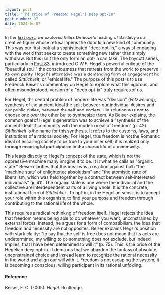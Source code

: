 ```yaml
---
layout: post
title: "The Price of Freedom: Hegel's Deep Opt-In"
post_number: 97
date: 2024-04-07
---
```


In the [last post](/post-96), we explored Gilles Deleuze's reading of Bartleby as a creative figure whose refusal opens the door to a new kind of community. This was our first look at a sophisticated "deep opt-in," a way of engaging with the world that seeks to create something new rather than simply withdraw. But this isn't the only form an opt-in can take. The boycott series, particularly in [Post 83](/post-83), introduced G.W.F. Hegel's powerful critique of the "beautiful soul," the consciousness that retreats from the world to preserve its own purity. Hegel's alternative was a demanding form of engagement he called *Sittlichkeit*, or "ethical life." The purpose of this post is to use Frederick Beiser's commentary on Hegel to explore what this rigorous, and often misunderstood, version of a "deep opt-in" truly requires of us.

For Hegel, the central problem of modern life was "division" (*Entzweiung*), synthesis of the ancient ideal the split between our individual desires and our public duties, between the self and society. His solution was not to choose one over the other but to synthesize them. As Beiser explains, the common goal of Hegel's generation was to achieve a "synthesis of the ancient ideal of community with the modern ideal of freedom" (p. 42). *Sittlichkeit* is the name for this synthesis. It refers to the customs, laws, and institutions of a rational society. For Hegel, true freedom is not the Romantic ideal of escaping society to be true to your inner self; it is realized only through meaningful participation in the shared life of a community.

This leads directly to Hegel's concept of the state, which is not the oppressive machine many imagine it to be. It is what he calls an "organic state." Beiser clarifies that this ideal was a reaction against both "the 'machine state' of enlightened absolutism" and "the atomistic state of liberalism, which was held together by a contract between self-interested individuals" (p. 41). The organic state is one where the individual and the collective are interdependent parts of a living whole. It is the concrete, institutional form of *Sittlichkeit*. To opt-in, in the Hegelian sense, is to accept your role within this organism, to find your purpose and freedom through contributing to the rational life of the whole.

This requires a radical rethinking of freedom itself. Hegel rejects the idea that freedom means being able to do whatever you want, unconstrained by external forces. Instead, he argues for a form of compatibilism, the idea that freedom and necessity are not opposites. Beiser explains Hegel's position with stark clarity: "to say that the self is free does not mean that its acts are undetermined; my willing to do something does not exclude, but indeed implies, that I have been determined to will it" (p. 75). This is the price of the Hegelian deep opt-in. It demands that we abandon the fantasy of absolute, unconstrained choice and instead learn to recognize the rational necessity in the world and align our will with it. Freedom is not escaping the system; it is becoming a conscious, willing participant in its rational unfolding.

#### Reference

Beiser, F. C. (2005). *Hegel*. Routledge.